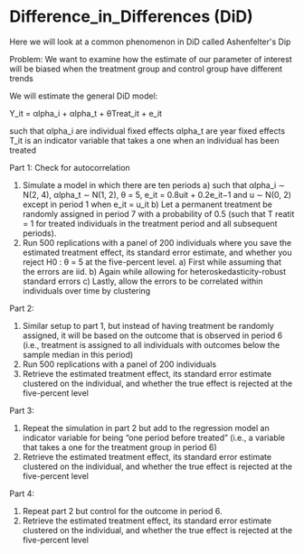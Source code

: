 # Difference_in_Differences (DiD)

Here we will look at a common phenomenon in DiD called Ashenfelter's Dip

Problem: 
We want to examine how the estimate of our parameter of interest will be biased when the treatment group and control group have different trends

We will estimate the general DiD model: 

Y_it = αlpha_i + αlpha_t + θTreat_it + e_it

such that
αlpha_i are individual fixed effects
αlpha_t are year fixed effects 
T_it is an indicator variable that takes a one when an individual has been treated

Part 1: Check for autocorrelation
1) Simulate a model in which there are ten periods
  a) such that αlpha_i ∼ N(2, 4), αlpha_t ∼ N(1, 2), θ = 5, e_it = 0.8uit + 0.2e_it−1 and u ∼ N(0, 2) except in period 1 when e_it = u_it
  b) Let a permanent treatment be randomly assigned in period 7 with a probability of 0.5 (such that T reatit = 1 for treated individuals in the treatment period and all subsequent periods). 
2) Run 500 replications with a panel of 200 individuals where you save the estimated treatment effect, its standard error estimate, and 
whether you reject H0 : θ = 5 at the five-percent level.
  a) First while assuming that the errors are iid.
  b) Again while allowing for heteroskedasticity-robust standard errors
  c) Lastly,  allow the errors to be correlated within individuals over time by clustering

Part 2:
1) Similar setup to part 1, but instead of having treatment be randomly assigned, it will be based on the outcome that is observed in 
period 6 (i.e., treatment is assigned to all individuals with outcomes below the sample median in this period)
2) Run 500 replications with a panel of 200 individuals
3) Retrieve the estimated treatment effect, its standard error estimate clustered on the individual, and whether the true effect is 
rejected at the five-percent level

Part 3: 
1) Repeat the simulation in part 2 but add to the regression model an indicator variable for being “one period before treated” (i.e.,
a variable that takes a one for the treatment group in period 6)
2) Retrieve the estimated treatment effect, its standard error estimate clustered on the individual, and whether the true effect is 
rejected at the five-percent level

Part 4:
1) Repeat part 2 but control for the outcome in period 6.
2) Retrieve the estimated treatment effect, its standard error estimate clustered on the individual, and whether the true effect is 
rejected at the five-percent level
